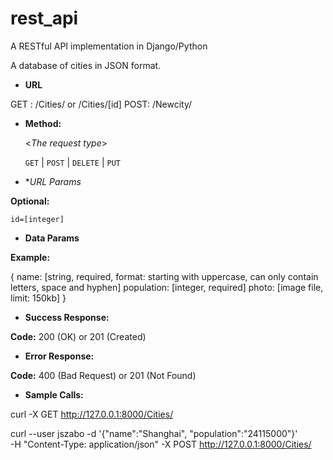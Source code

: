 # rest_api
A RESTful API implementation in Django/Python

A database of cities in JSON format.

* **URL**

GET : /Cities/ or /Cities/[id]
POST: /Newcity/

* **Method:**
  
  <_The request type_>

  `GET` | `POST` | `DELETE` | `PUT`

* **URL Params*

**Optional:**
 
   `id=[integer]`

* **Data Params**

**Example:**

{
    name: [string, required, format: starting with uppercase, can only contain letters, space and hyphen]
    population: [integer, required]
    photo: [image file, limit: 150kb]
}

* **Success Response:**

**Code:** 200 (OK) or 201 (Created)

* **Error Response:**

**Code:** 400 (Bad Request) or 201 (Not Found)

* **Sample Calls:**

curl -X GET http://127.0.0.1:8000/Cities/

curl --user jszabo -d '{"name":"Shanghai", "population":"24115000"}' \
-H "Content-Type: application/json" -X POST http://127.0.0.1:8000/Cities/
